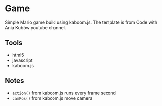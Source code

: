 # Game
Simple Mario game build using kaboom.js.  The template is from Code with Ania Kubów youtube channel.

## Tools
- html5
- javascript
- kaboom.js

## Notes
- `action()` from kaboom.js runs every frame second
- `camPos()` from kaboom.js move camera